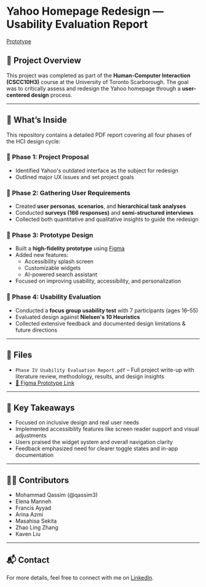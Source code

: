 # Yahoo Homepage Redesign — Usability Evaluation Report

[Prototype]([https://www.figma.com/proto/DEPcmM4GFcxdBYPzVlxSwK/Yahoo-New-Design?node-id=11-2539&starting-point-node-id=11%3A2539&mode=design&t=EZ8EYP3sdzRnw3ZE-1](https://www.figma.com/proto/DEPcmM4GFcxdBYPzVlxSwK/Yahoo-New-Design?node-id=11-2539&starting-point-node-id=11:2539&t=EZ8EYP3sdzRnw3ZE-1))

## 📄 Project Overview
This project was completed as part of the **Human-Computer Interaction (CSCC10H3)** course at the University of Toronto Scarborough. The goal was to critically assess and redesign the Yahoo homepage through a **user-centered design** process.

---

## 🧠 What’s Inside

This repository contains a detailed PDF report covering all four phases of the HCI design cycle:

### 📌 Phase 1: Project Proposal
- Identified Yahoo's outdated interface as the subject for redesign
- Outlined major UX issues and set project goals

### 👥 Phase 2: Gathering User Requirements
- Created **user personas**, **scenarios**, and **hierarchical task analyses**
- Conducted **surveys (166 responses)** and **semi-structured interviews**
- Collected both quantitative and qualitative insights to guide the redesign

### 🧪 Phase 3: Prototype Design
- Built a **high-fidelity prototype** using [Figma](https://www.figma.com/proto/DEPcmM4GFcxdBYPzVlxSwK/Yahoo-New-Design?node-id=11-2539)
- Added new features:
  - Accessibility splash screen
  - Customizable widgets
  - AI-powered search assistant
- Focused on improving usability, accessibility, and personalization

### 🧾 Phase 4: Usability Evaluation
- Conducted a **focus group usability test** with 7 participants (ages 16–55)
- Evaluated design against **Nielsen's 10 Heuristics**
- Collected extensive feedback and documented design limitations & future directions

---

## 📎 Files
- `Phase IV Usability Evaluation Report.pdf` – Full project write-up with literature review, methodology, results, and design insights
- [🔗 Figma Prototype Link](https://www.figma.com/proto/DEPcmM4GFcxdBYPzVlxSwK/Yahoo-New-Design?node-id=11-2539)

---

## 🚀 Key Takeaways
- Focused on inclusive design and real user needs
- Implemented accessibility features like screen reader support and visual adjustments
- Users praised the widget system and overall navigation clarity
- Feedback emphasized need for clearer toggle states and in-app documentation

---

## 👨‍💻 Contributors
- Mohammad Qassim (@qassim3)
- Elena Manneh
- Francis Ayyad
- Arina Azmi
- Masahisa Sekita
- Zhao Ling Zhang
- Kaven Liu

---

## 📬 Contact
For more details, feel free to connect with me on [LinkedIn](https://www.linkedin.com/in/mohammadqasemm/).

